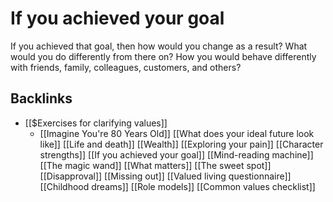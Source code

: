# If you achieved your goal
If you achieved that goal, then how would you change as a result? What would you do differently from there on? How you would behave differently with friends, family, colleagues, customers, and others?

## Backlinks
* [[$Exercises for clarifying values]]
	* [[Imagine You're 80 Years Old]]
[[What does your ideal future look like]]
[[Life and death]]
[[Wealth]]
[[Exploring your pain]]
[[Character strengths]]
[[If you achieved your goal]]
[[Mind-reading machine]]
[[The magic wand]]
[[What matters]]
[[The sweet spot]]
[[Disapproval]]
[[Missing out]]
[[Valued living questionnaire]]
[[Childhood dreams]]
[[Role models]]
[[Common values checklist]]

<!-- #Life -->

<!-- {BearID:5612950A-4D94-4032-9DB1-9ED38FB871B6-15756-00001303BE03EBC6} -->
